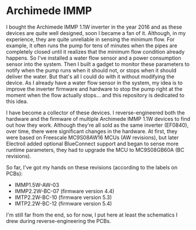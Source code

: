# Archimede IMMP
I bought the Archimede IMMP 1.1W inverter in the year 2016 and as these devices are quite well designed, soon I became a fan of it. Although, in my experience, they are quite unreliable in sensing the minimum flow. For example, it often runs the pump for tens of minutes when the pipes are completely closed until it realizes that the minimum flow condition already happens. So I've installed a water flow sensor and a power consumption sensor into the system. Then I built a gadget to monitor these parameters to notify when the pump runs when it should not, or stops when it should deliver the water. But that's all I could do with it without modifying the device. As I already have a water flow sensor in the system, my idea is to improve the inverter firmware and hardware to stop the pump right at the moment when the flow actually stops... and this repository is dedicated to this idea.

I have become a collector of these devices. I reverse-engineered both the hardware and the firmware of multiple Archimede IMMP 1.1W devices to find out how they work. Although they're all sold as the same inverter (EF0840), over time, there were significant changes in the hardware. At first, they were based on Freescale MC9S08AW16 MCUs (AW revisions), but later Electroil added optional BlueConnect support and began to sense more runtime parameters, they had to upgrade the MCU to MC9S08GB60A (BC revisions).

So far, I've got my hands on these revisions (according to the labels on PCBs):
* IMMP1.5W-AW-03
* IMMP2.2W-BC-07 (firmware version 4.4)
* IMTP2.2W-BC-10 (firmware version 5.3)
* IMTP2.2W-BC-12 (firmware version 5.4)

I'm still far from the end, so for now, I put here at least the schematics I drew during reverse-engineering the PCBs.
